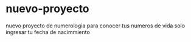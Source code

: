 # nuevo-proyecto
nuevo proyecto de numerologia
para conocer tus numeros de vida 
solo ingresar tu fecha de nacimmiento

